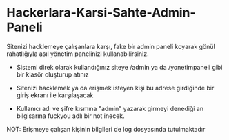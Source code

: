 # Hackerlara-Karsi-Sahte-Admin-Paneli
Sitenizi hacklemeye çalışanlara karşı, fake bir admin paneli koyarak gönül rahatlığıyla asıl yönetim panelinizi kullanabilirsiniz.

* Sistemi direk olarak kullandığınız siteye
/admin ya da /yonetimpaneli  gibi bir klasör oluşturup atınız

* Sitenizi hacklemek ya da erişmek isteyen kişi bu adrese girdiğinde bir giriş ekranı ile karşılaşacak

* Kullanıcı adı ve şifre kısmına "admin" yazarak girmeyi denediği an bilgisarına fuckyou adlı bir not inecek.

NOT: Erişmeye çalışan kişinin bilgileri de log dosyasında tutulmaktadır

